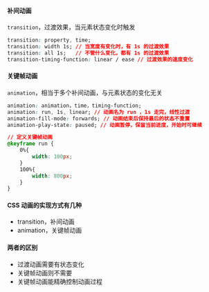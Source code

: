 #### 补间动画

`transition`，过渡效果，当元素状态变化时触发

```css
transition: property, time;
transition: width 1s; // 当宽度有变化时，有 1s 的过渡效果
transition: all 1s;	  // 不管什么变化，都有 1s 的过渡效果
transition-timing-function: linear / ease // 过渡效果的速度变化

```



#### 关键帧动画

`animation`，相当于多个补间动画，与元素状态的变化无关

```css
animation: animation，time，timing-function;
animation: run, 1s, linear; // 动画名为 run ，1s 走完，线性过渡
animation-fill-mode: forwards; // 动画结束后保持最后的状态不重置
animation-play-state: paused; // 动画暂停，保留当前进度，开始时可继续

// 定义关键帧动画
@keyframe run {
    0%{
        width: 100px;
    }
    100%{
        width: 800px;
    }
}

```



 #### CSS 动画的实现方式有几种

- transition，补间动画
- animation，关键帧动画



#### 两者的区别

- 过渡动画需要有状态变化
- 关键帧动画则不需要
- 关键帧动画能精确控制动画过程










































































